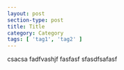 ```yaml
---
layout: post
section-type: post
title: Title
category: Category
tags: [ 'tag1', 'tag2' ]
---
```



csacsa
fadfvashjf
fasfasf
sfasdfsafasf
